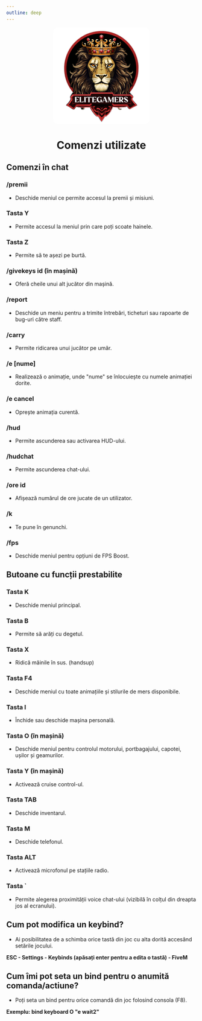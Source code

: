 ```yaml
---
outline: deep
---
```

<img src="../public/elitegamers.png" alt="pozaRegulament" width="256" height="256" style="display: block; margin: 0px auto; border-radius: 1%; border-radius: 5%;">

# <span class="title-font"><center>Comenzi utilizate</center></span>

## <span class="header-font">Comenzi în chat</span>

### /premii

- Deschide meniul ce permite accesul la premii și misiuni.

### Tasta Y

- Permite accesul la meniul prin care poți scoate hainele.

### Tasta Z

- Permite să te așezi pe burtă.

### /givekeys id (în mașină)

- Oferă cheile unui alt jucător din mașină.

### /report

- Deschide un meniu pentru a trimite întrebări, ticheturi sau rapoarte de bug-uri către staff.

### /carry

- Permite ridicarea unui jucător pe umăr.

### /e [nume]

- Realizează o animație, unde "nume" se înlocuiește cu numele animației dorite.

### /e cancel

- Oprește animația curentă.

### /hud

- Permite ascunderea sau activarea HUD-ului.

### /hudchat

- Permite ascunderea chat-ului.

### /ore id

- Afișează numărul de ore jucate de un utilizator.

### /k

- Te pune în genunchi.

### /fps

- Deschide meniul pentru opțiuni de FPS Boost.


## Butoane cu funcții prestabilite

### Tasta K
- Deschide meniul principal.

### Tasta B
- Permite să arăți cu degetul.

### Tasta X
- Ridică mâinile în sus. (handsup)

### Tasta F4
- Deschide meniul cu toate animațiile și stilurile de mers disponibile.

### Tasta l
- Închide sau deschide mașina personală.

### Tasta O (în mașină)
- Deschide meniul pentru controlul motorului, portbagajului, capotei, ușilor și geamurilor.

### Tasta Y (în mașină)
- Activează cruise control-ul.

### Tasta TAB
- Deschide inventarul.

### Tasta M
- Deschide telefonul.

### Tasta ALT
- Activează microfonul pe stațiile radio.

### Tasta `
- Permite alegerea proximității voice chat-ului (vizibilă în colțul din dreapta jos al ecranului).

## <span class="header-font">Cum pot modifica un keybind?</span>

- Ai posibilitatea de a schimba orice tastă din joc cu alta dorită accesând setările jocului.

**ESC - Settings - Keybinds (apăsați enter pentru a edita o tastă) - FiveM**

## <span class="header-font">Cum îmi pot seta un bind pentru o anumită comanda/actiune?</span>

- Poți seta un bind pentru orice comandă din joc folosind consola (F8).

**Exemplu: bind keyboard O "e wait2"**
